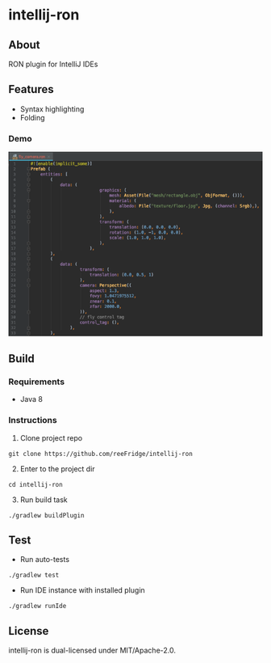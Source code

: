 # intellij-ron

## About

RON plugin for IntelliJ IDEs

## Features

- Syntax highlighting
- Folding

### Demo

![demo screen](https://raw.githubusercontent.com/reeFridge/intellij-ron/master/screens/demo.png)

## Build

### Requirements

* Java 8

### Instructions

1. Clone project repo
```
git clone https://github.com/reeFridge/intellij-ron
```
2. Enter to the project dir
```
cd intellij-ron
```
3. Run build task
```
./gradlew buildPlugin
```

## Test

* Run auto-tests
```
./gradlew test
```
* Run IDE instance with installed plugin
```
./gradlew runIde
```

## License

intellij-ron is dual-licensed under MIT/Apache-2.0.

